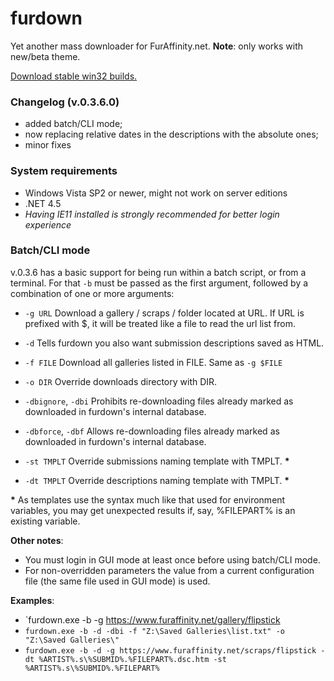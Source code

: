 # furdown
Yet another mass downloader for FurAffinity.net.
**Note**: only works with new/beta theme.

[Download stable win32 builds.](https://github.com/crouvpony47/furdown/releases)

### Changelog (v.0.3.6.0)
- added batch/CLI mode;
- now replacing relative dates in the descriptions with the absolute ones;
- minor fixes

### System requirements
- Windows Vista SP2 or newer, might not work on server editions
- .NET 4.5
- *Having IE11 installed is strongly recommended for better login experience*

### Batch/CLI mode
v.0.3.6 has a basic support for being run within a batch script, or from a terminal.
For that `-b` must be passed as the first argument, followed by a combination of one or more arguments:

- `-g URL`
Download a gallery / scraps / folder located at URL. If URL is prefixed with $, it will be treated like a file to read the url list from.

- `-d`
Tells furdown you also want submission descriptions saved as HTML.

- `-f FILE`
Download all galleries listed in FILE. Same as `-g $FILE`

- `-o DIR`
Override downloads directory with DIR.

- `-dbignore`, `-dbi`
Prohibits re-downloading files already marked as downloaded in furdown's internal database.

- `-dbforce`, `-dbf`
Allows re-downloading files already marked as downloaded in furdown's internal database.

- `-st TMPLT`
Override submissions naming template with TMPLT. __*__ 

- `-dt TMPLT`
Override descriptions naming template with TMPLT. __*__

__*__ As templates use the syntax much like that used for environment variables, you may get unexpected results if, say, %FILEPART% is an existing variable.

**Other notes**:
- You must login in GUI mode at least once before using batch/CLI mode.
- For non-overridden parameters the value from a current configuration file (the same file used in GUI mode) is used.

**Examples**:
- `furdown.exe -b -g https://www.furaffinity.net/gallery/flipstick
- `furdown.exe -b -d -dbi -f "Z:\Saved Galleries\list.txt" -o "Z:\Saved Galleries\"`
- `furdown.exe -b -d -g https://www.furaffinity.net/scraps/flipstick -dt %ARTIST%.s\%SUBMID%.%FILEPART%.dsc.htm -st %ARTIST%.s\%SUBMID%.%FILEPART%`
